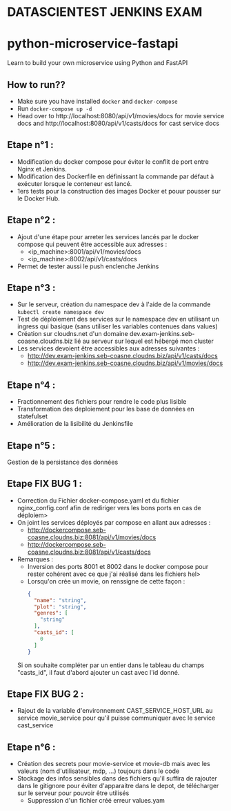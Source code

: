 # DATASCIENTEST JENKINS EXAM
# python-microservice-fastapi
Learn to build your own microservice using Python and FastAPI

## How to run??
 - Make sure you have installed `docker` and `docker-compose`
 - Run `docker-compose up -d`
 - Head over to http://localhost:8080/api/v1/movies/docs for movie service docs 
   and http://localhost:8080/api/v1/casts/docs for cast service docs

## Etape n°1 :
 - Modification du docker compose pour éviter le conflit de port entre Nginx et Jenkins.
 - Modification des Dockerfile en définissant la commande par défaut à exécuter lorsque le conteneur est lancé.
 - 1ers tests pour la construction des images Docker et pouur pousser sur le Docker Hub.

## Etape n°2 :
 - Ajout d'une étape pour arreter les services lancés par le docker compose qui peuvent être accessible aux adresses :
	- <ip_machine>:8001/api/v1/movies/docs
	- <ip_machine>:8002/api/v1/casts/docs
 - Permet de tester aussi le push enclenche Jenkins

## Etape n°3 : 
 - Sur le serveur, création du namespace dev à l'aide de la commande `kubectl create namespace dev`
 - Test de déploiement des services sur le namespace dev en utilisant un ingress qui basique (sans utiliser les variables contenues dans values)
 - Création sur cloudns.net d'un domaine dev.exam-jenkins.seb-coasne.cloudns.biz lié au serveur sur lequel est hébergé mon cluster
 - Les services devoient être accessibles aux adresses suivantes :
	- http://dev.exam-jenkins.seb-coasne.cloudns.biz/api/v1/casts/docs
	- http://dev.exam-jenkins.seb-coasne.cloudns.biz/api/v1/movies/docs

## Etape n°4 :
 - Fractionnement des fichiers pour rendre le code plus lisible
 - Transformation des deploiement pour les base de données en statefulset
 - Amélioration de la lisibilité du Jenkinsfile

## Etape n°5 :
 Gestion de la persistance des données 

## Etape FIX BUG 1 : 
 - Correction du Fichier docker-compose.yaml et du fichier nginx_config.conf afin de rediriger vers les bons ports en cas de déploiem>
 - On joint les services déployés par compose en allant aux adresses :
    - http://dockercompose.seb-coasne.cloudns.biz:8081/api/v1/movies/docs
    - http://dockercompose.seb-coasne.cloudns.biz:8081/api/v1/casts/docs
 - Remarques :
    - Inversion des ports 8001 et 8002 dans le docker compose pour rester cohérent avec ce que j'ai réalisé dans les fichiers hel>
    - Lorsqu'on crée un movie, on renssigne de cette façon :
      ```JSON
      {
        "name": "string",
        "plot": "string",
        "genres": [
          "string"
        ],
        "casts_id": [
          0
        ]
      }
      ```
    Si on souhaite compléter par un entier dans le tableau du champs "casts_id", il faut d'abord ajouter un cast avec l'id donné.

## Etape FIX BUG 2 : 
 - Rajout de la variable d'environnement CAST_SERVICE_HOST_URL au service movie_service pour qu'il puisse communiquer avec le service cast_service

## Etape n°6 :
 - Création des secrets pour movie-service et movie-db mais avec les valeurs (nom d'utilisateur, mdp, ...) toujours dans le code
 - Stockage des infos sensibles dans des fichiers qu'il suffira de rajouter dans le gitignore pour éviter d'apparaitre dans le depot, de télécharger sur le serveur pour pouvoir être utilisés 
	+ Suppression d'un fichier créé erreur values.yam
